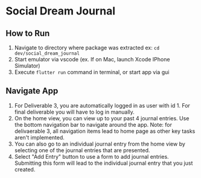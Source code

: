 # Social Dream Journal
## How to Run
1. Navigate to directory where package was extracted ex: `cd dev/social_dream_journal`
2. Start emulator via vscode (ex. If on Mac, launch Xcode IPhone Simulator)
3. Execute `flutter run` command in terminal, or start app via gui

## Navigate App
1. For Deliverable 3, you are automatically logged in as user with id 1.  For final deliverable you will have to log in manually.
2. On the home view, you can view up to your past 4 journal entries.  Use the bottom navigation bar to navigate around the app. Note: for delivaerable 3, all navigation items lead to home page as other key tasks aren't implemented.
3. You can also go to an individual journal entry from the home view by selecting one of the journal entries that are presented.
4. Select "Add Entry" button to use a form to add journal entries. Submitting this form will lead to the individual journal entry that you just created.
